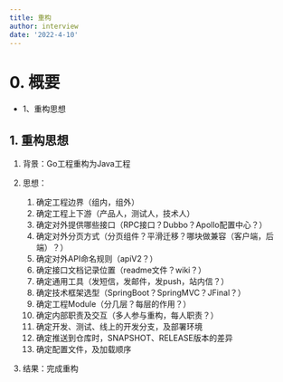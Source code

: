 ```yaml
---
title: 重构
author: interview
date: '2022-4-10'
---
```




# 0. 概要
- 1、重构思想

## 1. 重构思想
1. 背景：Go工程重构为Java工程
2. 思想：
    1. 确定工程边界（组内，组外）
    2. 确定工程上下游（产品人，测试人，技术人）
    3. 确定对外提供哪些接口（RPC接口？Dubbo？Apollo配置中心？）
    4. 确定对外分页方式（分页组件？平滑迁移？哪块做兼容（客户端，后端）？）
    5. 确定对外API命名规则（apiV2？）
    6. 确定接口文档记录位置（readme文件？wiki？）
    7. 确定通用工具（发短信，发邮件，发push，站内信？）
    8. 确定技术框架选型（SpringBoot？SpringMVC？JFinal？）
    9. 确定工程Module（分几层？每层的作用？）
    10. 确定内部职责及交互（多人参与重构，每人职责？）
    11. 确定开发、测试、线上的开发分支，及部署环境
    12. 确定推送到仓库时，SNAPSHOT、RELEASE版本的差异
    13. 确定配置文件，及加载顺序
    
3. 结果：完成重构

